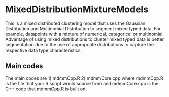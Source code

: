 # MixedDistributionMixtureModels
This is a mixed distributed clustering model that uses the Gaussian Distribution and Multinomial Distribution to segment mixed typed data. For example, datapoints with a mixture of numerical, categorical or multinomial.
Advantage of using mixed distributions to cluster mixed typed data is better segmentation due to the use of appropriate distributions to capture the respective data type characteristics. 

## Main codes
The main codes are
    1) mdmmCpp.R
    2) mdmmCore.cpp
where mdmmCpp.R is the file that your R script would source from and mdmmCore.cpp is the C++ code that mdmmCpp.R is built on.

